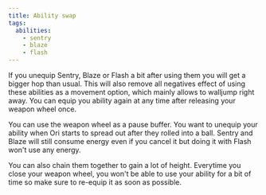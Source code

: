 ```yaml
---
title: Ability swap
tags:
  abilities:
    - sentry
    - blaze
    - flash
---
```


If you unequip Sentry, Blaze or Flash a bit after using them you will get a bigger hop than usual.
This will also remove all negatives effect of using these abilities as a movement option, which mainly allows to walljump right away.
You can equip you ability again at any time after releasing your weapon wheel once.

You can use the weapon wheel as a pause buffer. You want to unequip your ability when Ori starts to spread out after they rolled into a ball.
Sentry and Blaze will still consume energy even if you cancel it but doing it with Flash won't use any energy.

<youtube-video id="gedIikLrifY"></youtube-video>

You can also chain them together to gain a lot of height. Everytime you close your weapon wheel, you won't be able to use your ability for a bit of time so make sure to re-equip it as soon as possible.

<youtube-video id="ylk0c81n4O8"></youtube-video>
